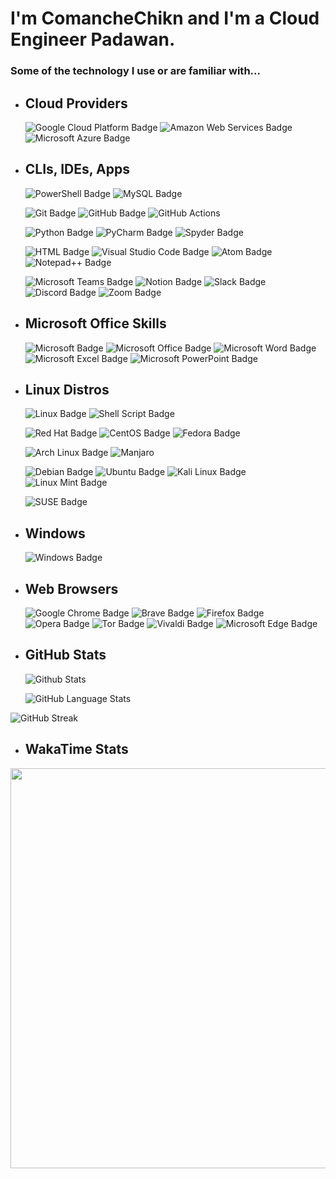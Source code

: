 # I'm ComancheChikn and I'm a Cloud Engineer Padawan.
### Some of the technology I use or are familiar with...

<!-- CLOUD PROVIDERS -->
- ## Cloud Providers
  ![Google Cloud Platform Badge](https://img.shields.io/badge/Google_Cloud-4285F4?style=for-the-badge&logo=google-cloud&logoColor=white)
  ![Amazon Web Services Badge](https://img.shields.io/badge/Amazon_AWS-232F3E?style=for-the-badge&logo=amazon-aws&logoColor=white)
  ![Microsoft Azure Badge](https://img.shields.io/badge/Microsoft_Azure-0089D6?style=for-the-badge&logo=microsoft-azure&logoColor=white)

<!-- SKILLS -->
- ## CLIs, IDEs, Apps
  ![PowerShell Badge](https://img.shields.io/badge/powershell-5391FE?style=for-the-badge&logo=powershell&logoColor=white)
  ![MySQL Badge](https://img.shields.io/badge/MySQL-00000F?style=for-the-badge&logo=mysql&logoColor=white)

  ![Git Badge](https://img.shields.io/badge/GIT-E44C30?style=for-the-badge&logo=git&logoColor=white)
  ![GitHub Badge](https://img.shields.io/badge/GitHub-100000?style=for-the-badge&logo=github&logoColor=white)
  ![GitHub Actions](https://img.shields.io/badge/GitHub_Actions-2088FF?style=for-the-badge&logo=github-actions&logoColor=white)

  ![Python Badge](https://img.shields.io/badge/Python-14354C?style=for-the-badge&logo=python&logoColor=white)
  ![PyCharm Badge](https://img.shields.io/badge/PyCharm-000000.svg?&style=for-the-badge&logo=PyCharm&logoColor=white)
  ![Spyder Badge](https://img.shields.io/badge/Spyder%20Ide-FF0000?style=for-the-badge&logo=spyder%20ide&logoColor=white)

  ![HTML Badge](https://img.shields.io/badge/HTML-239120?style=for-the-badge&logo=html5&logoColor=white)
  ![Visual Studio Code Badge](https://img.shields.io/badge/Visual_Studio_Code-0078D4?style=for-the-badge&logo=visual%20studio%20code&logoColor=white)
  ![Atom Badge](https://img.shields.io/badge/Atom-66595C?style=for-the-badge&logo=Atom&logoColor=white)
  ![Notepad++ Badge](https://img.shields.io/badge/Notepad++-90E59A.svg?style=for-the-badge&logo=notepad%2B%2B&logoColor=black)

  ![Microsoft Teams Badge](https://img.shields.io/badge/Microsoft_Teams-6264A7?style=for-the-badge&logo=microsoft-teams&logoColor=white)
  ![Notion Badge](https://img.shields.io/badge/Notion-000000?style=for-the-badge&logo=notion&logoColor=white)
  ![Slack Badge](https://img.shields.io/badge/Slack-4A154B?style=for-the-badge&logo=slack&logoColor=white)
  ![Discord Badge](https://img.shields.io/badge/Discord-7289DA?style=for-the-badge&logo=discord&logoColor=white)
  ![Zoom Badge](https://img.shields.io/badge/Zoom-2D8CFF?style=for-the-badge&logo=zoom&logoColor=white)

<!-- MICROSOFT OFFICE SKILLS -->
- ## Microsoft Office Skills
  ![Microsoft Badge](https://img.shields.io/badge/Microsoft-666666?style=for-the-badge&logo=microsoft&logoColor=white)
  ![Microsoft Office Badge](https://img.shields.io/badge/Microsoft_Office-D83B01?style=for-the-badge&logo=microsoft-office&logoColor=white)
  ![Microsoft Word Badge](https://img.shields.io/badge/Microsoft_Word-2B579A?style=for-the-badge&logo=microsoft-word&logoColor=white)
  ![Microsoft Excel Badge](https://img.shields.io/badge/Microsoft_Excel-217346?style=for-the-badge&logo=microsoft-excel&logoColor=white)
  ![Microsoft PowerPoint Badge](https://img.shields.io/badge/Microsoft_PowerPoint-B7472A?style=for-the-badge&logo=microsoft-powerpoint&logoColor=white)

<!-- LINUX -->
- ## Linux Distros
  ![Linux Badge](https://img.shields.io/badge/Linux-FCC624?style=for-the-badge&logo=linux&logoColor=black)
  ![Shell Script Badge](https://img.shields.io/badge/Shell_Script-121011?style=for-the-badge&logo=gnu-bash&logoColor=white)

  ![Red Hat Badge](https://img.shields.io/badge/Red%20Hat-EE0000?style=for-the-badge&logo=redhat&logoColor=white)
  ![CentOS Badge](https://img.shields.io/badge/Cent%20OS-262577?style=for-the-badge&logo=CentOS&logoColor=white)
  ![Fedora Badge](https://img.shields.io/badge/Fedora-294172?style=for-the-badge&logo=fedora&logoColor=white)

  ![Arch Linux Badge](https://img.shields.io/badge/Arch_Linux-1793D1?style=for-the-badge&logo=arch-linux&logoColor=white)
  ![Manjaro](https://img.shields.io/badge/manjaro-35BF5C?style=for-the-badge&logo=manjaro&logoColor=white)

  ![Debian Badge](https://img.shields.io/badge/Debian-A81D33?style=for-the-badge&logo=debian&logoColor=white)
  ![Ubuntu Badge](https://img.shields.io/badge/Ubuntu-E95420?style=for-the-badge&logo=ubuntu&logoColor=white)
  ![Kali Linux Badge](https://img.shields.io/badge/Kali_Linux-557C94?style=for-the-badge&logo=kali-linux&logoColor=white)
  ![Linux Mint Badge](https://img.shields.io/badge/Linux_Mint-87CF3E?style=for-the-badge&logo=linux-mint&logoColor=white)

  ![SUSE Badge](https://img.shields.io/badge/SUSE-0C322C?style=for-the-badge&logo=SUSE&logoColor=white)

<!-- WINDOWS -->
- ## Windows
  ![Windows Badge](https://img.shields.io/badge/Windows-0078D6?style=for-the-badge&logo=windows&logoColor=white)

<!-- WEB BROWSERS -->
- ## Web Browsers
  ![Google Chrome Badge](https://img.shields.io/badge/Google_chrome-4285F4?style=for-the-badge&logo=Google-chrome&logoColor=white)
  ![Brave Badge](https://img.shields.io/badge/Brave-FF1B2D?style=for-the-badge&logo=Brave&logoColor=white)
  ![Firefox Badge](https://img.shields.io/badge/Firefox_Browser-FF7139?style=for-the-badge&logo=Firefox-Browser&logoColor=white)
  ![Opera Badge](https://img.shields.io/badge/Opera-FF1B2D?style=for-the-badge&logo=Opera&logoColor=white)
  ![Tor Badge](https://img.shields.io/badge/Tor_Browser-7D4698?style=for-the-badge&logo=Tor-Browser&logoColor=white)
  ![Vivaldi Badge](https://img.shields.io/badge/Vivaldi-EF3939?style=for-the-badge&logo=Vivaldi&logoColor=white)
  ![Microsoft Edge Badge](https://img.shields.io/badge/Microsoft_Edge-0078D7?style=for-the-badge&logo=Microsoft-edge&logoColor=white)

<!-- GITHUB STATS -->
- ## GitHub Stats
  ![Github Stats](https://awesome-github-stats.azurewebsites.net/user-stats/ComancheChikn?cardType=github&theme=midnight-purple&preferLogin=false)

  ![GitHub Language Stats](https://github-readme-stats.vercel.app/api/top-langs/?username=ComancheChikn&theme=midnight-purple)

<!-- ![Github Stats-ALTERNATIVE](https://github-readme-stats.vercel.app/api?username=ComancheChikn&theme=midnight-purple&show_icons=true) -->

  ![GitHub Streak](https://streak-stats.demolab.com?user=ComancheChikn&theme=midnight-purple&mode=weekly)

<!-- WakaTime STATS -->
- ## WakaTime Stats
<!--START_SECTION:waka ![WakaTime Stats](https://github-readme-stats.vercel.app/api/wakatime?username=ApacheChikn) END_SECTION:waka-->

  <p><img src="https://wakatime.com/share/@ApacheChikn/db6cfdb5-7d09-4de0-840a-d70c09b9d4a2.svg" height="640" width="840"></p>
